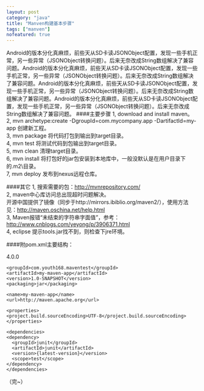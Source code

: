 ```yaml
---
layout: post
category: "java"
title: "Manven构建基本步骤"
tags: ["manven"]
nofeatured: true
---
```

Android的版本分化真麻烦，前些天从SD卡读JSONObject配置，发现一些手机正常，另一些异常（JSONObject转换问题）。后来无奈改成String数组解决了兼容问题。Android的版本分化真麻烦，前些天从SD卡读JSONObject配置，发现一些手机正常，另一些异常（JSONObject转换问题）。后来无奈改成String数组解决了兼容问题。Android的版本分化真麻烦，前些天从SD卡读JSONObject配置，发现一些手机正常，另一些异常（JSONObject转换问题）。后来无奈改成String数组解决了兼容问题。Android的版本分化真麻烦，前些天从SD卡读JSONObject配置，发现一些手机正常，另一些异常（JSONObject转换问题）。后来无奈改成String数组解决了兼容问题。
####主要步骤
1, download and install maven。  
2, mvn archetype:create -DgroupId=com.mycompany.app -DartifactId=my-app 创建新工程。  
3, mvn package 将代码打包到输出到target目录。  
4, mvn test 将测试代码到包输出到target目录。  
5, mvn clean 清理target目录。  
6, mvn install 将打包好的jar包安装到本地库中，一般没默认是在用户目录下的.m2\目录。  
7, mvn deploy 发布到nexus远程仓库。  

####其它
1, 搜索需要的包：http://mvnrepository.com/  
2, maven中心库访问总出现超时问题解决。  
开源中国提供了镜像（同步于http://mirrors.ibiblio.org/maven2/），使用方法见：http://maven.oschina.net/help.html  
3, Maven报错“未结束的字符串字面值”，参考：http://www.cnblogs.com/yeyong/p/3906371.html  
4, eclipse 提示tools.jar找不到，则检查下jre环境。  

####附pom.xml主要结构：

  <project xmlns="http://maven.apache.org/POM/4.0.0" xmlns:xsi="http://www.w3.org/2001/XMLSchema-instance"
    xsi:schemaLocation="http://maven.apache.org/POM/4.0.0 http://maven.apache.org/xsd/maven-4.0.0.xsd">
    <modelVersion>4.0.0</modelVersion>

    <groupId>com.youth168.maventest</groupId>
    <artifactId>my-maven-app</artifactId>
    <version>1.0-SNAPSHOT</version>
    <packaging>jar</packaging>

    <name>my-maven-app</name>
    <url>http://maven.apache.org</url>

    <properties>
    <project.build.sourceEncoding>UTF-8</project.build.sourceEncoding>
    </properties>

    <dependencies>
    <dependency>
      <groupId>junit</groupId>
      <artifactId>junit</artifactId>
      <version>{latest-version}</version>
      <scope>test</scope>
    </dependency>
    </dependencies>
  </project>
  

（完~）
